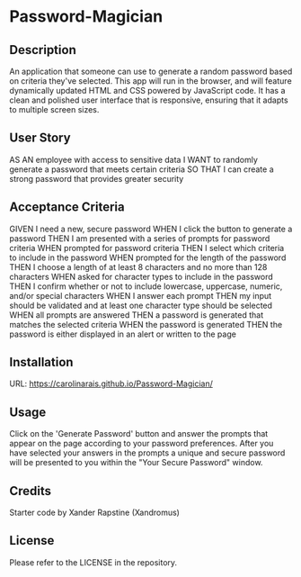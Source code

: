 # Password-Magician

## Description
An application that someone can use to generate a random password based on criteria they've selected. This app will run in the browser, and will feature dynamically updated HTML and CSS powered by JavaScript code. It has a clean and polished user interface that is responsive, ensuring that it adapts to multiple screen sizes.

## User Story
AS AN employee with access to sensitive data
I WANT to randomly generate a password that meets certain criteria
SO THAT I can create a strong password that provides greater security

## Acceptance Criteria
GIVEN I need a new, secure password
WHEN I click the button to generate a password
THEN I am presented with a series of prompts for password criteria
WHEN prompted for password criteria
THEN I select which criteria to include in the password
WHEN prompted for the length of the password
THEN I choose a length of at least 8 characters and no more than 128 characters
WHEN asked for character types to include in the password
THEN I confirm whether or not to include lowercase, uppercase, numeric, and/or special characters
WHEN I answer each prompt
THEN my input should be validated and at least one character type should be selected
WHEN all prompts are answered
THEN a password is generated that matches the selected criteria
WHEN the password is generated
THEN the password is either displayed in an alert or written to the page

## Installation
URL: https://carolinarais.github.io/Password-Magician/

## Usage
Click on the 'Generate Password' button and answer the prompts that appear on the page according to your password preferences. After you have selected your answers in the prompts a unique and secure password will be presented to you within the "Your Secure Password" window. 

## Credits
Starter code by Xander Rapstine (Xandromus)

## License
Please refer to the LICENSE in the repository.
